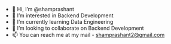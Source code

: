 - 👋 Hi, I’m @shamprashant
- 👀 I’m interested in Backend Development
- 🌱 I’m currently learning Data Engineering
- 💞️ I’m looking to collaborate on Backend Development
- 📫 You can reach me at my mail - shamprashant2@gmail.com

<!---
shamprashant/shamprashant is a ✨ special ✨ repository because its `README.md` (this file) appears on your GitHub profile.
You can click the Preview link to take a look at your changes.
--->
